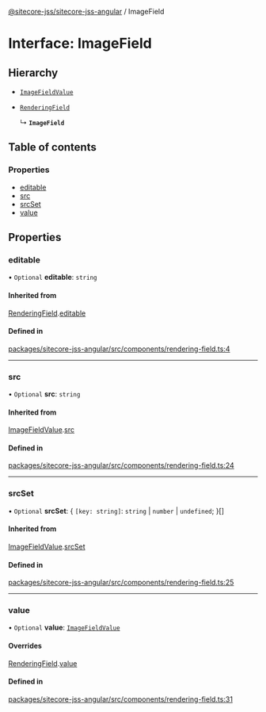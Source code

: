 [@sitecore-jss/sitecore-jss-angular](../README.md) / ImageField

# Interface: ImageField

## Hierarchy

- [`ImageFieldValue`](ImageFieldValue.md)

- [`RenderingField`](RenderingField.md)

  ↳ **`ImageField`**

## Table of contents

### Properties

- [editable](ImageField.md#editable)
- [src](ImageField.md#src)
- [srcSet](ImageField.md#srcset)
- [value](ImageField.md#value)

## Properties

### editable

• `Optional` **editable**: `string`

#### Inherited from

[RenderingField](RenderingField.md).[editable](RenderingField.md#editable)

#### Defined in

[packages/sitecore-jss-angular/src/components/rendering-field.ts:4](https://github.com/Sitecore/jss/blob/c77411e27/packages/sitecore-jss-angular/src/components/rendering-field.ts#L4)

___

### src

• `Optional` **src**: `string`

#### Inherited from

[ImageFieldValue](ImageFieldValue.md).[src](ImageFieldValue.md#src)

#### Defined in

[packages/sitecore-jss-angular/src/components/rendering-field.ts:24](https://github.com/Sitecore/jss/blob/c77411e27/packages/sitecore-jss-angular/src/components/rendering-field.ts#L24)

___

### srcSet

• `Optional` **srcSet**: \{ `[key: string]`: `string` \| `number` \| `undefined`;  }[]

#### Inherited from

[ImageFieldValue](ImageFieldValue.md).[srcSet](ImageFieldValue.md#srcset)

#### Defined in

[packages/sitecore-jss-angular/src/components/rendering-field.ts:25](https://github.com/Sitecore/jss/blob/c77411e27/packages/sitecore-jss-angular/src/components/rendering-field.ts#L25)

___

### value

• `Optional` **value**: [`ImageFieldValue`](ImageFieldValue.md)

#### Overrides

[RenderingField](RenderingField.md).[value](RenderingField.md#value)

#### Defined in

[packages/sitecore-jss-angular/src/components/rendering-field.ts:31](https://github.com/Sitecore/jss/blob/c77411e27/packages/sitecore-jss-angular/src/components/rendering-field.ts#L31)
